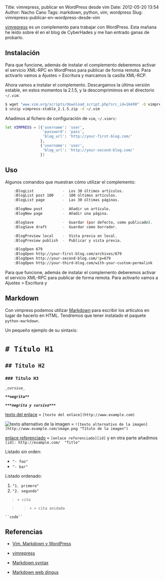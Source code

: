 Title: vimrepress, publicar en WordPress desde vim
Date: 2012-05-20 13:54
Author: Nacho Cano
Tags: markdown, python, vim, wordpress
Slug: vimrepress-publicar-en-wordpress-desde-vim

[vimrepress][] es un complemento para trabajar con WordPress. Esta mañana
he leído sobre él en el blog de CyberHades y me han entrado ganas de
probarlo.

Instalación
-----------

Para que funcione, además de instalar el complemento deberemos activar el
servicio XML-RPC en WordPress para publicar de forma remota. Para
activarlo vamos a Ajustes > Escritura y marcamos la casilla XML-RCP.

Ahora vamos a instalar el complemento. Descargamos la última versión
estable, en estos momentos la 2.1.5, y la descomprimimos en el
directorio `~/.vim`:

```bash
$ wget "www.vim.org/scripts/download_script.php?src_id=16490" -O vimpress-stable_2.1.5.zip
$ unzip vimpress-stable_2.1.5.zip -d ~/.vim
```

Añadimos al fichero de configuración de `vim`, `~/.vimrc`:

```bash
let VIMPRESS = [{'username': 'user',
                 'password': 'pass',
                 'blog_url': 'http://your-first-blog.com/'
                },
                {'username': 'user',
                 'blog_url': 'http://your-second-blog.com/'
                }]
```

Uso
---

Algunos comandos que muestran cómo utilizar el complemento:

```bash
    :BlogList             -  Los 30 últimos artículos.
    :BlogList post 100    -  100 últimos artículos.
    :BlogList page        -  Las 30 últimas páginas.

    :BlogNew post         -  Añadir un artículo.
    :BlogNew page         -  Añadir una página.

    :BlogSave             -  Guardar (por defecto, como publicado).
    :BlogSave draft       -  Guardar como borrador.

    :BlogPreview local    -  Vista previa en local.
    :BlogPreview publish  -  Publicar y vista previa.

    :BlogOpen 679
    :BlogOpen http://your-first-blog.com/archives/679
    :BlogOpen http://your-second-blog.com/?p=679
    :BlogOpen http://your-third-blog.com/with-your-custom-permalink
```

Para que funcione, además de instalar el complemento deberemos activar el
servicio XML-RPC para publicar de forma remota. Para activarlo vamos a
Ajustes > Escritura y

Markdown
--------

Con vimpress podemos utilizar [Markdown][] para escribir los artículos
en lugar de hacerlo en HTML. Tendremos que tener instalado el paquete
`python-markdown`.

Un pequeño ejemplo de su sintaxis:

`# Título H1`
=============

`## Título H2`
--------------

### `### Título H3`

_`_cursiva_`_

__`**negrita**`__

__*`***negrita y cursiva***`*__

[texto del enlace][] = `[texto del enlace](http://www.example.com)`

![texto alternativo de la imagen][] =
`![texto alternativo de la imagen](http://www.example.com/image.png "Título de la imagen")`

[enlace referenciado][] = `[enlace referenciado][id]` y en otra parte
añadimos `[id]: http://example.com/  "Title"`

Listado sin orden:

-   `"- foo"`
-   `"- bar"`

Listado ordenado:

1.  `"1. primero"`
2.  `"2. segundo"`

> `> cita`

> > `> > cita anidada`

``` ``code`` ```

Referencias
-----------

- [Vim, Markdown y WordPress][]
- [vimrepress][1]
- [Markdown syntax][Markdown]
- [Markdown web dingus][]

  [vimrepress]: http://www.vim.org/scripts/download_script.php?src_id=16490
    "vimrepress"
  [Markdown]: http://daringfireball.net/projects/markdown/syntax
    "Markdown"
  [texto del enlace]: http://example.com
    "texto del enlace"
  [texto alternativo de la imagen]: http://example.com/image.png
    "texto alternativo de la imagen"
  [enlace referenciado]: http://www.example.com
    "enlace referenciado"
  [Vim, Markdown y WordPress]: http://www.cyberhades.com/2012/05/11/vim-markdown-y-wordpress/
    "Vim, Markdown y WordPress"
  [1]: http://www.vim.org/scripts/script.php?script_id=3510
    "1"
  [Markdown web dingus]: http://daringfireball.net/projects/markdown/dingus
    "Markdown web dingus"
